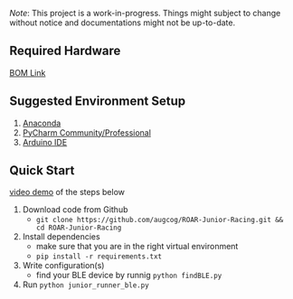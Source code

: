 *Note*:
This project is a work-in-progress. Things might subject to change without notice and documentations might not be up-to-date. 

## Required Hardware
[BOM Link](https://docs.google.com/spreadsheets/d/1xkdiwz52t9tl3BoCPHdAoMXMj6laNYFDfEBpR4JUP3w/edit?usp=sharing)

## Suggested Environment Setup
1. [Anaconda](https://www.anaconda.com/products/individual)
2. [PyCharm Community/Professional](https://www.jetbrains.com/pycharm/download/)
3. [Arduino IDE](https://www.arduino.cc/en/software)

## Quick Start
[video demo]() of the steps below
1. Download code from Github
    - `git clone https://github.com/augcog/ROAR-Junior-Racing.git && cd ROAR-Junior-Racing`
2. Install dependencies
    - make sure that you are in the right virtual environment
    - `pip install -r requirements.txt`
3. Write configuration(s)
    - find your BLE device by runnig `python findBLE.py`
4. Run `python junior_runner_ble.py`
